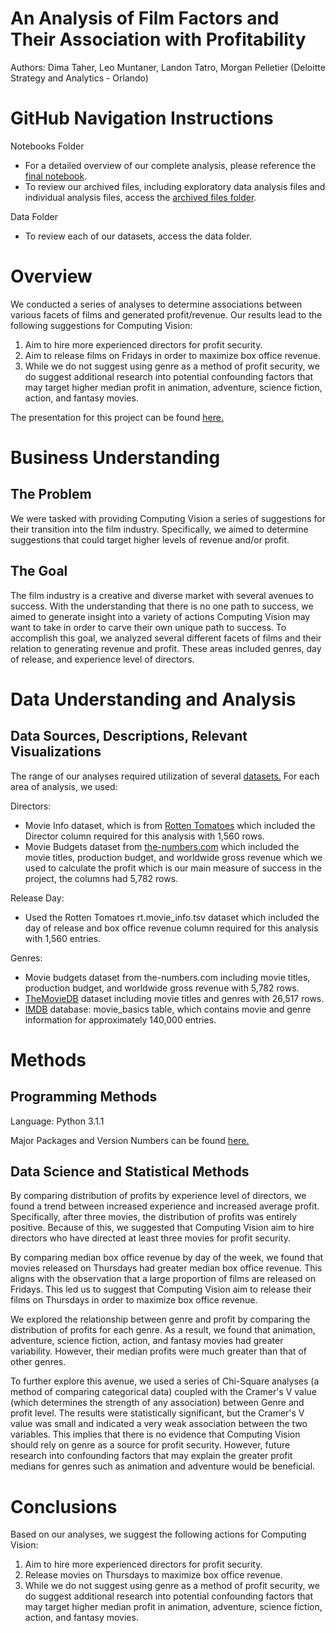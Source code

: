 # An Analysis of Film Factors and Their Association with Profitability
Authors: Dima Taher, Leo Muntaner, Landon Tatro, Morgan Pelletier 
(Deloitte Strategy and Analytics - Orlando)

# GitHub Navigation Instructions 

Notebooks Folder

- For a detailed overview of our complete analysis, please reference the [final notebook](notebooks/Film_Factors_And_Association_With_Profit.ipynb). 
- To review our archived files, including exploratory data analysis files and individual analysis files, access the [archived files folder](notebooks/Archived_Notebooks).

Data Folder

- To review each of our datasets, access the data folder. 

# Overview

We conducted a series of analyses to determine associations between various facets of films and generated profit/revenue. Our results lead to the following suggestions for Computing Vision:

1. Aim to hire more experienced directors for profit security. 
2. Aim to release films on Fridays in order to maximize box office revenue.
3. While we do not suggest using genre as a method of profit security, we do suggest additional research into potential confounding factors that may target higher median profit in animation, adventure, science fiction, action, and fantasy movies. 

The presentation for this project can be found [here.](Presentation.pdf)

# Business Understanding

## The Problem

We were tasked with providing Computing Vision a series of suggestions for their transition into the film industry. Specifically, we aimed to determine suggestions that could target higher levels of revenue and/or profit.

## The Goal

The film industry is a creative and diverse market with several avenues to success. With the understanding that there is no one path to success, we aimed to generate insight into a variety of actions Computing Vision may want to take in order to carve their own unique path to success. To accomplish this goal, we analyzed several different facets of films and their relation to generating revenue and profit. These areas included genres, day of release, and experience level of directors. 

# Data Understanding and Analysis

## Data Sources, Descriptions, Relevant Visualizations

The range of our analyses required utilization of several [datasets.](data) For each area of analysis, we used:

Directors:
 - Movie Info dataset, which is from [Rotten Tomatoes](https://www.rottentomatoes.com/) which included the Director column required for this analysis with 1,560 rows.
 - Movie Budgets dataset from [the-numbers.com](https://www.the-numbers.com/) which included the movie titles, production budget, and worldwide gross revenue which we used to calculate the profit which is our main measure of success in the project, the columns had 5,782 rows.

Release Day:
- Used the Rotten Tomatoes rt.movie_info.tsv dataset which included the day of release and box office revenue column required for this analysis with 1,560 entries.

Genres:
- Movie budgets dataset from the-numbers.com including movie titles, production budget, and worldwide gross revenue with 5,782 rows.
- [TheMovieDB](https://www.themoviedb.org/?language=en-US) dataset including movie titles and genres with 26,517 rows.
- [IMDB](https://www.imdb.com/) database: movie_basics table, which contains movie and genre information for approximately 140,000 entries.


# Methods 

## Programming Methods

Language: Python 3.1.1

Major Packages and Version Numbers can be found [here.](requirements.txt)
    
## Data Science and Statistical Methods

By comparing distribution of profits by experience level of directors, we found a trend between increased experience and increased average profit. Specifically, after three movies, the distribution of profits was entirely positive. Because of this, we suggested that Computing Vision aim to hire directors who have directed at least three movies for profit security. 

By comparing median box office revenue by day of the week, we found that movies released on Thursdays had greater median box office revenue. This aligns with the observation that a large proportion of films are released on Fridays. This led us to suggest that Computing Vision aim to release their films on Thursdays in order to maximize box office revenue. 

We explored the relationship between genre and profit by comparing the distribution of profits for each genre. As a result, we found that animation, adventure, science fiction, action, and fantasy movies had greater variability. However, their median profits were much greater than that of other genres.

To further explore this avenue, we used a series of Chi-Square analyses (a method of comparing categorical data) coupled with the Cramer's V value (which determines the strength of any association) between Genre and profit level. The results were statistically significant, but the Cramer's V value was small and indicated a very weak association between the two variables. This implies that there is no evidence that Computing Vision should rely on genre as a source for profit security. However, future research into confounding factors that may explain the greater profit medians for genres such as animation and adventure would be beneficial. 


# Conclusions 

Based on our analyses, we suggest the following actions for Computing Vision:

1. Aim to hire more experienced directors for profit security. 
2. Release movies on Thursdays to maximize box office revenue.
3. While we do not suggest using genre as a method of profit security, we do suggest additional research into potential confounding factors that may target higher median profit in animation, adventure, science fiction, action, and fantasy movies. 
